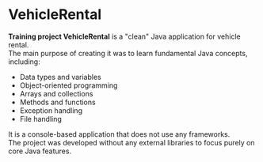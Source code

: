 # VehicleRental

**Training project VehicleRental** is a "clean" Java application for vehicle rental.  
The main purpose of creating it was to learn fundamental Java concepts, including:  

- Data types and variables  
- Object-oriented programming  
- Arrays and collections  
- Methods and functions  
- Exception handling  
- File handling  

It is a console-based application that does not use any frameworks.  
The project was developed without any external libraries to focus purely on core Java features.
